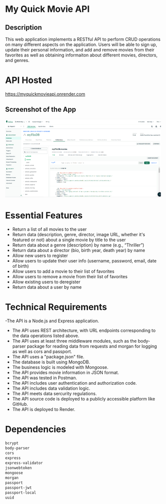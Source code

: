 # My Quick Movie API

## Description
This web application implements a RESTful API to perform CRUD operations on many different aspects on the application. Users will be able to sign up, update their personal information, and add and remove movies from their favorites as well as obtaining informaiton about different movies, directors, and genres.

# API Hosted 
https://myquickmovieapi.onrender.com

## Screenshot of the App
![App Screenshot](myFlixDBview.png)

# Essential Features
- Return a list of all movies to the user
- Return data (description, genre, director, image URL, whether it's featured or not) about a single movie by title to the user
- Return data about a genre (description) by name (e.g., “Thriller”)
- Return data about a director (bio, birth year, death year) by name
- Allow new users to register
- Allow users to update their user info (username, password, email, date of birth)
- Allow users to add a movie to their list of favorites
- Allow users to remove a movie from their list of favorites
- Allow existing users to deregister
- Return data about a user by name

# Technical Requirements
-The API is a Node.js and Express application.
- The API uses REST architecture, with URL endpoints corresponding to the data operations listed above.
- The API uses at least three middleware modules, such as the body-parser package for reading data from requests and morgan for logging as well as cors and passport.
- The API uses a "package.json" file.
- The database is built using MongoDB.
- The business logic is modeled with Mongoose.
- The API provides movie information in JSON format.
- The API was tested in Postman.
- The API includes user authentication and authorization code.
- The API includes data validation logic.
- The API meets data sercurity regulations.
- The API source code is deployed to  a publicly accessible platform like GitHub.
- The API is deployed to Render.

# Dependencies
    bcrypt
    body-parser
    cors
    express
    express-validator
    jsonwebtoken
    mongoose
    morgan
    passport
    passport-jwt
    passport-local
    uuid



